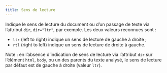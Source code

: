 ```yaml
---
title: Sens de lecture
---
```


Indique le sens de lecture du document ou d’un passage de texte via l’attribut `dir`, `dir="ltr"`, par exemple. Les deux valeurs reconnues sont :

- `ltr` (<span lang="en">left to right</span>) indique un sens de lecture de gauche à droite ;
- `rtl` (<span lang="en">right to left</span>) indique un sens de lecture de droite à gauche.

Note : en l’absence d’indication de sens de lecture via l’attribut `dir` sur l’élément `html`, `body`, ou un des parents du texte analysé, le sens de lecture par défaut est de gauche à droite (valeur `ltr`).
